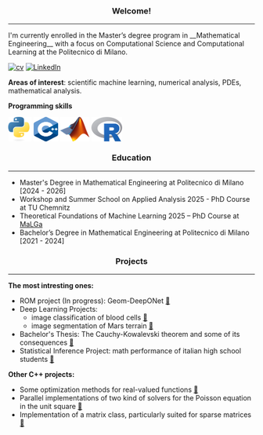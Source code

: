 <div align="center">

### Welcome! 

---
</div>
I'm currently enrolled in the Master’s degree program in __Mathematical Engineering__ with a focus on Computational Science and Computational Learning at the Politecnico di Milano. 

[![cv](https://img.shields.io/badge/CV-📝_read-blue)](https://github.com/alessandropedone/cv/blob/main/cv.pdf)
[![LinkedIn](https://img.shields.io/badge/LinkedIn-👥_connect-blue?logo=linkedin)](https://www.linkedin.com/in/alessandro-pedone-58288a368/)

__Areas of interest__: scientific machine learning, numerical analysis, PDEs, mathematical analysis.

__Programming skills__ 

<span style="white-space: nowrap;">
  <img src="./img/ptyhon.png" alt="Python Logo" width="48" height="50" style="vertical-align: middle;"/>
  <img src="./img/c++.svg" alt="C++ Logo" width="50" height="50" style="vertical-align: middle;"/>
  <img src="./img/matlab.png" alt="MATLAB Logo" width="60" height="50" style="vertical-align: middle;"/>
  <img src="./img/r.png" alt="R Logo" width="63" height="50" style="vertical-align: middle;"/>
  </span>


<div align="center">

### Education 

---
</div>

- Master's Degree in Mathematical Engineering at Politecnico di Milano [2024 - 2026]
- Workshop and Summer School on Applied Analysis 2025 - PhD Course at TU Chemnitz
- Theoretical Foundations of Machine Learning 2025 – PhD Course at [MaLGa](https://malga.unige.it/) 
- Bachelor’s Degree in Mathematical Engineering at Politecnico di Milano [2021 - 2024]

<div align="center">

### Projects 

---
</div>


__The most intresting ones:__
- ROM project (In progress): Geom-DeepONet [🔗](https://github.com/alessandropedone/coupling-DL-ROM)
- Deep Learning Projects: 
  - image classification of blood cells [🔗](https://github.com/alessandropedone/anndl-hw1) 
  - image segmentation of Mars terrain [🔗](https://github.com/alessandropedone/anndl-hw2)
- Bachelor's Thesis: The Cauchy-Kowalevski theorem and some of its consequences [🔗](https://github.com/alessandropedone/cauchy-kowalevski-theorem)
- Statistical Inference Project: math performance of italian high school students [🔗](https://github.com/alessandropedone/statistical-inference-project)

__Other C++ projects:__
- Some optimization methods for real-valued functions [🔗](https://github.com/alessandropedone/real-function-optimization) 
- Parallel implementations of two kind of solvers for the Poisson equation in the unit square  [🔗](https://github.com/alessandropedone/laplacian-unit-square) 
- Implementation of a matrix class, particularly suited for sparse matrices [🔗](https://github.com/alessandropedone/sparse-matrix)
